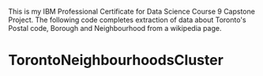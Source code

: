 This is my IBM Professional Certificate for Data Science Course 9 Capstone Project. The following code completes extraction of data about Toronto's Postal code, Borough and Neighbourhood from a wikipedia page.
# TorontoNeighbourhoodsCluster
